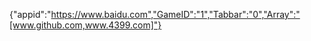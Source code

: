 {"appid":"https://www.baidu.com","GameID":"1","Tabbar":"0","Array":"[www.github.com,www.4399.com]"}
